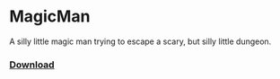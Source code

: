 # MagicMan
 A silly little magic man trying to escape a scary, but silly little dungeon.

<h3><a href="https://sasvel.itch.io/whimsicallilmagicman">Download</a></h3>
